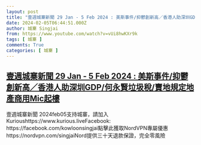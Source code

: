 ```yaml
---
layout: post
title: "壹週城寨新聞 29 Jan - 5 Feb 2024 : 美斯事件/抑鬱創新高／香港人助深圳GDP/何永賢垃圾稅/賣地規定地產商用Mic起樓"
date: 2024-02-05T06:44:51.000Z
author: 城寨 Singjai
from: https://www.youtube.com/watch?v=vUi8hwKXr9k
tags: [ 城寨 ]
comments: True
categories: [ 城寨 ]
---
```

<!--1707115491000-->
[壹週城寨新聞 29 Jan - 5 Feb 2024 : 美斯事件/抑鬱創新高／香港人助深圳GDP/何永賢垃圾稅/賣地規定地產商用Mic起樓](https://www.youtube.com/watch?v=vUi8hwKXr9k)
------

<div>
壹週城寨新聞 2024feb05支持城寨，請加入Kurioushttps://www.kurious.liveFacebook: https://facebook.com/kowloonsingjai點擊此獲取NordVPN專屬優惠  https://nordvpn.com/singjaiNord提供三十天退款保證，完全零風險
</div>
